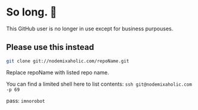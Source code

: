 # So long. 👋
This GitHub user is no longer in use except for business purpouses.

## Please use this instead

```bash
git clone git://nodemixaholic.com/repoName.git
```

Replace repoName with listed repo name.

You can find a limited shell here to list contents: ```ssh git@nodemixaholic.com -p 69```

pass: ```imnorobot```
